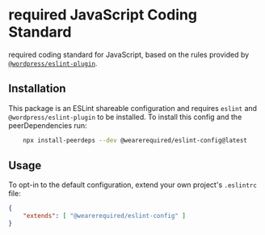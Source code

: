 # required JavaScript Coding Standard

required coding standard for JavaScript, based on the rules provided by [`@wordpress/eslint-plugin`](https://developer.wordpress.org/block-editor/packages/packages-eslint-plugin/).

## Installation

This package is an ESLint shareable configuration and requires `eslint` and `@wordpress/eslint-plugin` to be installed. To install this config and the peerDependencies run:

```bash
	npx install-peerdeps --dev @wearerequired/eslint-config@latest
```

## Usage

To opt-in to the default configuration, extend your own project's `.eslintrc` file:

```json
{
	"extends": [ "@wearerequired/eslint-config" ]
}
```
